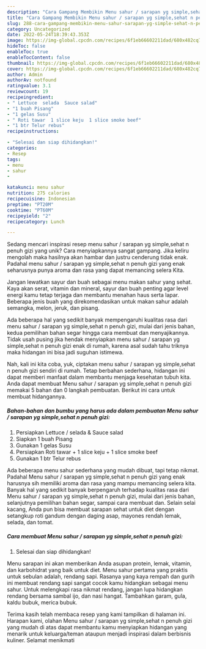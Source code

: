 ```yaml
---
description: "Cara Gampang Membikin Menu sahur / sarapan yg simple,sehat n penuh gizi yang Lezat Sekali"
title: "Cara Gampang Membikin Menu sahur / sarapan yg simple,sehat n penuh gizi yang Lezat Sekali"
slug: 288-cara-gampang-membikin-menu-sahur-sarapan-yg-simple-sehat-n-penuh-gizi-yang-lezat-sekali
category: Uncategorized
date: 2022-05-24T18:39:43.353Z
image: https://img-global.cpcdn.com/recipes/6f1eb66602211dad/680x482cq70/menu-sahur-sarapan-yg-simplesehat-n-penuh-gizi-foto-resep-utama.jpg
hideToc: false
enableToc: true
enableTocContent: false
thumbnail: https://img-global.cpcdn.com/recipes/6f1eb66602211dad/680x482cq70/menu-sahur-sarapan-yg-simplesehat-n-penuh-gizi-foto-resep-utama.jpg
cover: https://img-global.cpcdn.com/recipes/6f1eb66602211dad/680x482cq70/menu-sahur-sarapan-yg-simplesehat-n-penuh-gizi-foto-resep-utama.jpg
author: Admin
authorAv: notfound
ratingvalue: 3.1
reviewcount: 19
recipeingredient:
- " Lettuce  selada  Sauce salad"
- "1 buah Pisang"
- "1 gelas Susu"
- " Roti tawar  1 slice keju  1 slice smoke beef"
- "1 btr Telur rebus"
recipeinstructions:

- "Selesai dan siap dihidangkan!"
categories:
- Resep
tags:
- menu
- sahur
- 

katakunci: menu sahur  
nutrition: 275 calories
recipecuisine: Indonesian
preptime: "PT20M"
cooktime: "PT60M"
recipeyield: "2"
recipecategory: Lunch

---
```





Sedang mencari inspirasi resep menu sahur / sarapan yg simple,sehat n penuh gizi yang unik? Cara menyiapkannya sangat gampang. Jika keliru mengolah maka hasilnya akan hambar dan justru cenderung tidak enak. Padahal menu sahur / sarapan yg simple,sehat n penuh gizi yang enak seharusnya punya aroma dan rasa yang dapat memancing selera Kita.





Jangan lewatkan sayur dan buah sebagai menu makan sahur yang sehat. Kaya akan serat, vitamin dan mineral, sayur dan buah penting agar level energi kamu tetap terjaga dan membantu menahan haus serta lapar. Beberapa jenis buah yang direkomendasikan untuk makan sahur adalah semangka, melon, jeruk, dan pisang.

Ada beberapa hal yang sedikit banyak mempengaruhi kualitas rasa dari menu sahur / sarapan yg simple,sehat n penuh gizi, mulai dari jenis bahan, kedua pemilihan bahan segar hingga cara membuat dan menyajikannya. Tidak usah pusing jika hendak menyiapkan menu sahur / sarapan yg simple,sehat n penuh gizi enak di rumah, karena asal sudah tahu triknya maka hidangan ini bisa jadi suguhan istimewa.






Nah, kali ini kita coba, yuk, ciptakan menu sahur / sarapan yg simple,sehat n penuh gizi sendiri di rumah. Tetap berbahan sederhana, hidangan ini dapat memberi manfaat dalam membantu menjaga kesehatan tubuh kita. Anda dapat membuat Menu sahur / sarapan yg simple,sehat n penuh gizi memakai 5 bahan dan 0 langkah pembuatan. Berikut ini cara untuk membuat hidangannya.

<!--inarticleads1-->

##### Bahan-bahan dan bumbu yang harus ada dalam pembuatan Menu sahur / sarapan yg simple,sehat n penuh gizi:

1. Persiapkan  Lettuce / selada &amp; Sauce salad
1. Siapkan 1 buah Pisang
1. Gunakan 1 gelas Susu
1. Persiapkan  Roti tawar + 1 slice keju + 1 slice smoke beef
1. Gunakan 1 btr Telur rebus


Ada beberapa menu sahur sederhana yang mudah dibuat, tapi tetap nikmat. Padahal Menu sahur / sarapan yg simple,sehat n penuh gizi yang enak harusnya sih memiliki aroma dan rasa yang mampu memancing selera kita. Banyak hal yang sedikit banyak berpengaruh terhadap kualitas rasa dari Menu sahur / sarapan yg simple,sehat n penuh gizi, mulai dari jenis bahan, selanjutnya pemilihan bahan segar, sampai cara membuat dan. Selain selai kacang, Anda pun bisa membuat sarapan sehat untuk diet dengan setangkup roti gandum dengan daging asap, mayones rendah lemak, selada, dan tomat. 

<!--inarticleads2-->

##### Cara membuat Menu sahur / sarapan yg simple,sehat n penuh gizi:


1. Selesai dan siap dihidangkan!

Menu sarapan ini akan memberikan Anda asupan protein, lemak, vitamin, dan karbohidrat yang baik untuk diet. Menu sahur pertama yang praktis untuk sebulan adalah, rendang sapi. Rasanya yang kaya rempah dan gurih ini membuat rendang sapi sangat cocok kamu hidangkan sebagai menu sahur. Untuk melengkapi rasa nikmat rendang, jangan lupa hidangkan rendang bersama sambal ijo, dan nasi hangat. Tambahkan garam, gula, kaldu bubuk, merica bubuk. 

Terima kasih telah membaca resep yang kami tampilkan di halaman ini. Harapan kami, olahan Menu sahur / sarapan yg simple,sehat n penuh gizi yang mudah di atas dapat membantu kamu menyiapkan hidangan yang menarik untuk keluarga/teman ataupun menjadi inspirasi dalam berbisnis kuliner. Selamat menikmati
